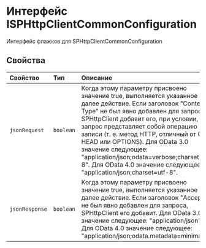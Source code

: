 # <a name="isphttpclientcommonconfiguration-interface"></a>Интерфейс ISPHttpClientCommonConfiguration







Интерфейс флажков для SPHttpClientCommonConfiguration




## <a name="properties"></a>Свойства

| Свойство     | Тип   | Описание|
|:-------------|:-------|:-----------|
|`jsonRequest`      | `boolean` | Когда этому параметру присвоено значение true, выполняется указанное далее действие. Если заголовок "Content-Type" не был явно добавлен для запроса, SPHttpClient добавит его, при условии, что запрос представляет собой операцию записи (т. е. метод HTTP, отличный от GET, HEAD или OPTIONS). Для OData 3.0 значение следующее: "application/json;odata=verbose;charset=utf-8". Для OData 4.0 значение следующее: "application/json;charset=utf-8". |
|`jsonResponse`      | `boolean` | Когда этому параметру присвоено значение true, выполняется указанное далее действие. Если заголовок "Accept" не был явно добавлен для запроса, SPHttpClient его добавит. Для OData 3.0 значение следующее: "application/json". Для OData 4.0 значение следующее: "application/json;odata.metadata=minimal". |







